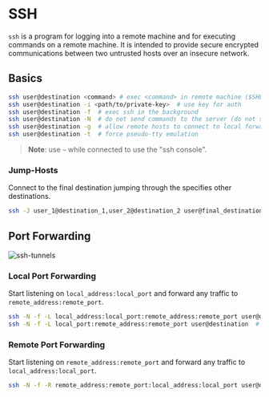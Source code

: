 # SSH

`ssh` is a program for logging into a remote machine and for executing commands on a remote machine. It is intended to provide secure encrypted communications between two untrusted hosts over an insecure network.

## Basics

```sh
ssh user@destination <command> # exec <command> in remote machine ($SHELL if omitted)
ssh user@destination -i <path/to/private-key>  # use key for auth
ssh user@destination -f  # exec ssh in the background
ssh user@destination -N  # do not send commands to the server (do not start $SHELL)
ssh user@destination -g  # allow remote hosts to connect to local forwarded ports
ssh user@destination -t  # force pseudo-tty emulation
```

> **Note**: use `~` while connected to use the "ssh console".

### Jump-Hosts

Connect to the final destination jumping through the specifies other destinations.

```sh
ssh -J user_1@destination_1,user_2@destination_2 user@final_destination
```

## Port Forwarding

![ssh-tunnels](https://iximiuz.com/ssh-tunnels/ssh-tunnels.png "SSH Tunnels Cheat Sheet By Ivan Velichko")

### Local Port Forwarding

Start listening on `local_address:local_port` and forward any traffic to `remote_address:remote_port`.

```sh
ssh -N -f -L local_address:local_port:remote_address:remote_port user@destination
ssh -N -f -L local_port:remote_address:remote_port user@destination  # local_address defaults to localhost
```

### Remote Port Forwarding

Start listening on `remote_address:remote_port` and forward any traffic to `local_address:local_port`.

```sh
ssh -N -f -R remote_address:remote_port:local_address:local_port user@destination
```
